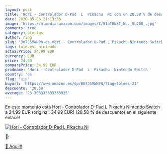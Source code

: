 ```yaml
---
layout: post
title: 'Hori - Controlador D-Pad  L  Pikachu  Ni con un 28.58 % de descuento'
date: 2020-05-06 21:13:36
image: 'https://m.media-amazon.com/images/I/51aTENSTjNL._SL200_.jpg'
comments: true
category: ofertas
author: ring
slug: 'B07J5MWNP8-es Hori - Controlador D-Pad L Pikachu Nintendo Switch'
tags: tole.es, nintendo
actualPrice: 24.99 EUR
currency: EUR
price: 24.99
comparePrice: 34.99 EUR
prodname: 'Hori - Controlador D-Pad  L  Pikachu  Nintendo Switch '
country: 'es'
flag: '🇪🇸'
buyurl: 'https://www.amazon.es/dp/B07J5MWNP8/?tag=tolees-21'
descuento: '28.58'
average: '23.303333333333335'
---
```


En este momento está [Hori - Controlador D-Pad  L  Pikachu  Nintendo Switch ](https://www.amazon.es/dp/B07J5MWNP8/?tag=tolees-21) a 24.99 EUR (original: 34.99 EUR) (28.58 %  de descuento) en el siguiente enlace!

[![Hori - Controlador D-Pad  L  Pikachu  Ni](https://m.media-amazon.com/images/I/51aTENSTjNL._SL200_.jpg)](https://www.amazon.es/dp/B07J5MWNP8/?tag=tolees-21)

🔎:


[🛒 Aquí!!!](https://www.amazon.es/dp/B07J5MWNP8/?tag=tolees-21)
